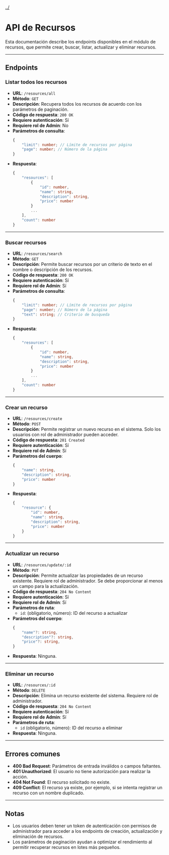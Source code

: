 [../](../README.md)

# API de Recursos

Esta documentación describe los endpoints disponibles en el módulo de recursos, que permite crear, buscar, listar, actualizar y eliminar recursos.

---

## Endpoints

### Listar todos los recursos

-   **URL**: `/resources/all`
-   **Método**: `GET`
-   **Descripción**: Recupera todos los recursos de acuerdo con los parámetros de paginación.
-   **Código de respuesta**: `200 OK`
-   **Requiere autenticación**: Sí
-   **Requiere rol de Admin**: No
-   **Parámetros de consulta**:
    ```ts
    {
        "limit": number; // Límite de recursos por página
        "page": number; // Número de la página
    }
    ```
-   **Respuesta**:
    ```ts
    {
        "resources": [
            {
                "id": number,
                "name": string,
                "description": string,
                "price": number
            }
            ...
        ],
        "count": number
    }
    ```

---

### Buscar recursos

-   **URL**: `/resources/search`
-   **Método**: `GET`
-   **Descripción**: Permite buscar recursos por un criterio de texto en el nombre o descripción de los recursos.
-   **Código de respuesta**: `200 OK`
-   **Requiere autenticación**: Sí
-   **Requiere rol de Admin**: Sí
-   **Parámetros de consulta**:
    ```ts
    {
        "limit": number; // Límite de recursos por página
        "page": number; // Número de la página
        "text": string; // Criterio de busqueda
    }
    ```
-   **Respuesta**:
    ```ts
    {
        "resources": [
            {
                "id": number,
                "name": string,
                "description": string,
                "price": number
            }
            ...
        ],
        "count": number
    }
    ```

---

### Crear un recurso

-   **URL**: `/resources/create`
-   **Método**: `POST`
-   **Descripción**: Permite registrar un nuevo recurso en el sistema. Solo los usuarios con rol de administrador pueden acceder.
-   **Código de respuesta**: `201 Created`
-   **Requiere autenticación**: Sí
-   **Requiere rol de Admin**: Sí
-   **Parámetros del cuerpo**:
    ```ts
    {
        "name": string,
        "description": string,
        "price": number
    }
    ```
-   **Respuesta**:
    ```ts
    {
        "resource": {
            "id": number,
            "name": string,
            "description": string,
            "price": number
        }
    }
    ```

---

### Actualizar un recurso

-   **URL**: `/resources/update/:id`
-   **Método**: `PUT`
-   **Descripción**: Permite actualizar las propiedades de un recurso existente. Requiere rol de administrador. Se debe proporcionar al menos un campo para la actualización.
-   **Código de respuesta**: `204 No Content`
-   **Requiere autenticación**: Sí
-   **Requiere rol de Admin**: Sí
-   **Parámetros de ruta**:
    -   `id`: (obligatorio, número): ID del recurso a actualizar
-   **Parámetros del cuerpo**:
    ```ts
    {
        "name"?: string,
        "description"?: string,
        "price"?: string,
    }
    ```
-   **Respuesta**: Ninguna.

---

### Eliminar un recurso

-   **URL**: `/resources/:id`
-   **Método**: `DELETE`
-   **Descripción**: Elimina un recurso existente del sistema. Requiere rol de administrador.
-   **Código de respuesta**: `204 No Content`
-   **Requiere autenticación**: Sí
-   **Requiere rol de Admin**: Sí
-   **Parámetros de ruta**:
    -   `id` (obligatorio, número): ID del recurso a eliminar
-   **Respuesta**: Ninguna.

---

## Errores comunes

-   **400 Bad Request**: Parámetros de entrada inválidos o campos faltantes.
-   **401 Unauthorized**: El usuario no tiene autorización para realizar la acción.
-   **404 Not Found**: El recurso solicitado no existe.
-   **409 Conflict**: El recurso ya existe, por ejemplo, si se intenta registrar un recurso con un nombre duplicado.

---

## Notas

-   Los usuarios deben tener un token de autenticación con permisos de administrador para acceder a los endpoints de creación, actualización y eliminación de recursos.
-   Los parámetros de paginación ayudan a optimizar el rendimiento al permitir recuperar recursos en lotes más pequeños.
